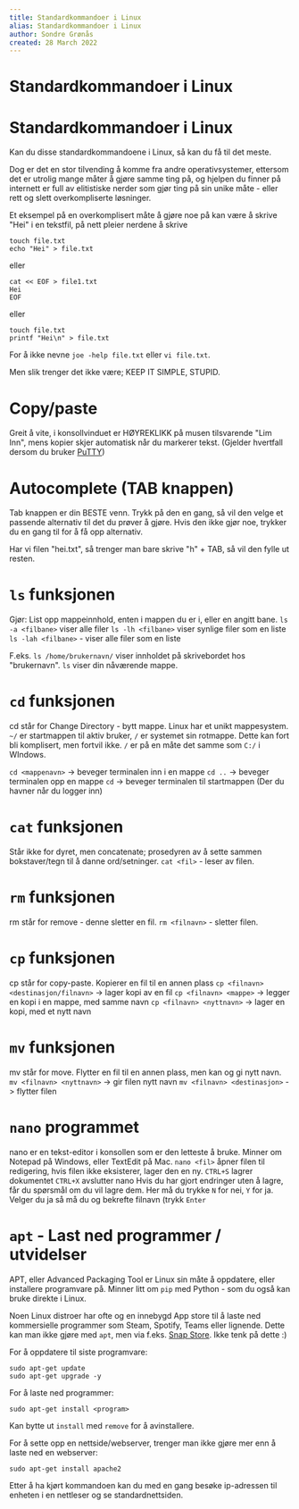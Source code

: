 ```yaml
---
title: Standardkommandoer i Linux
alias: Standardkommandoer i Linux
author: Sondre Grønås
created: 28 March 2022
---
```

# Standardkommandoer i Linux
# Standardkommandoer i Linux
Kan du disse standardkommandoene i Linux, så kan du få til det meste.

Dog er det en stor tilvending å komme fra andre operativsystemer, ettersom det er utrolig mange måter å gjøre samme ting på, og hjelpen du finner på internett er full av elitistiske nerder som gjør ting på sin unike måte - eller rett og slett overkompliserte løsninger.

Et eksempel på en overkomplisert måte å gjøre noe på kan være å skrive "Hei" i en tekstfil, på nett pleier nerdene å skrive 
```shell
touch file.txt
echo "Hei" > file.txt
```
eller
```shell
cat << EOF > file1.txt
Hei
EOF
```
eller
```shell
touch file.txt
printf "Hei\n" > file.txt
```
For å ikke nevne `joe -help file.txt` eller `vi file.txt`.

Men slik trenger det ikke være; KEEP IT SIMPLE, STUPID.

# Copy/paste
Greit å vite, i konsollvinduet er HØYREKLIKK på musen tilsvarende "Lim Inn", mens kopier skjer automatisk når du markerer tekst. (Gjelder hvertfall dersom du bruker [PuTTY](https://www.putty.org/))

# Autocomplete (TAB knappen)
Tab knappen er din BESTE venn. Trykk på den en gang, så vil den velge et passende alternativ til det du prøver å gjøre. Hvis den ikke gjør noe, trykker du en gang til for å få opp alternativ.

Har vi filen "hei.txt", så trenger man bare skrive "h" + TAB, så vil den fylle ut resten.

# `ls` funksjonen
Gjør: List opp mappeinnhold, enten i mappen du er i, eller en angitt bane.
`ls -a <filbane>` viser alle filer
`ls -lh <filbane>` viser synlige filer som en liste
`ls -lah <filbane>` - viser alle filer som en liste

F.eks. `ls /home/brukernavn/` viser innholdet på skrivebordet hos "brukernavn".
`ls` viser din nåværende mappe.

# `cd` funksjonen
cd står for Change Directory - bytt mappe.
Linux har et unikt mappesystem. `~/` er startmappen til aktiv bruker, `/` er systemet sin rotmappe. Dette kan fort bli komplisert, men fortvil ikke. `/` er på en måte det samme som `C:/` i WIndows.

`cd <mappenavn>` -> beveger terminalen inn i en mappe
`cd ..` -> beveger terminalen opp en mappe
`cd` -> beveger terminalen til startmappen (Der du havner når du logger inn)

# `cat` funksjonen
Står ikke for dyret, men concatenate; prosedyren av å sette sammen bokstaver/tegn til å danne ord/setninger.
`cat <fil>` - leser av filen.

# `rm` funksjonen
rm står for remove - denne sletter en fil.
`rm <filnavn>` - sletter filen.

# `cp` funksjonen
cp står for copy-paste. Kopierer en fil til en annen plass
`cp <filnavn> <destinasjon/filnavn>` -> lager kopi av en fil
`cp <filnavn> <mappe>` -> legger en kopi i en mappe, med samme navn
`cp <filnavn> <nyttnavn>` -> lager en kopi, med et nytt navn

# `mv` funksjonen
mv står for move. Flytter en fil til en annen plass, men kan og gi nytt navn.
`mv <filnavn> <nyttnavn>` -> gir filen nytt navn
`mv <filnavn> <destinasjon>` -> flytter filen

# `nano` programmet
nano er en tekst-editor i konsollen som er den letteste å bruke.
Minner om Notepad på Windows, eller TextEdit på Mac.
`nano <fil>` åpner filen til redigering, hvis filen ikke eksisterer, lager den en ny.
`CTRL+S` lagrer dokumentet
`CTRL+X` avslutter nano
Hvis du har gjort endringer uten å lagre, får du spørsmål om du vil lagre dem. Her må du trykke `N` for nei, `Y` for ja. Velger du ja så må du og bekrefte filnavn (trykk `Enter`

# `apt` - Last ned programmer / utvidelser
APT, eller Advanced Packaging Tool er Linux sin måte å oppdatere, eller installere programvare på. Minner litt om `pip` med Python - som du også kan bruke direkte i Linux.

Noen Linux distroer har ofte og en innebygd App store til å laste ned kommersielle programmer som Steam, Spotify, Teams eller lignende. Dette kan man ikke gjøre med `apt`, men via f.eks. [Snap Store](https://snapcraft.io/store). Ikke tenk på dette :)

For å oppdatere til siste programvare:
```shell
sudo apt-get update
sudo apt-get upgrade -y
```

For å laste ned programmer:
```shell
sudo apt-get install <program>
```

Kan bytte ut `install` med `remove` for å avinstallere.

For å sette opp en nettside/webserver, trenger man ikke gjøre mer enn å laste ned en webserver:
```shell
sudo apt-get install apache2
```
Etter å ha kjørt kommandoen kan du med en gang besøke ip-adressen til enheten i en nettleser og se standardnettsiden.